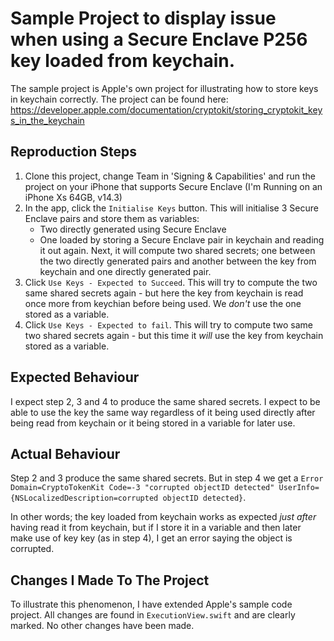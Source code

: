 # Sample Project to display issue when using a Secure Enclave P256 key loaded from keychain. 

The sample project is Apple's own project for illustrating how to store keys in keychain correctly. 
The project can be found here: https://developer.apple.com/documentation/cryptokit/storing_cryptokit_keys_in_the_keychain

## Reproduction Steps
1. Clone this project, change Team in 'Signing & Capabilities' and run the project on your iPhone that supports Secure Enclave (I'm Running on an iPhone Xs 64GB, v14.3)
2. In the app, click the `Initialise Keys` button. This will initialise 3 Secure Enclave pairs and store them as variables: 
    - Two directly generated using Secure Enclave
    - One loaded by storing a Secure Enclave pair in keychain and reading it out again. 
    Next, it will compute two shared secrets; one between the two directly generated pairs and another between the key from keychain and one directly generated pair.
3. Click `Use Keys - Expected to Succeed`. This will try to compute the two same shared secrets again - but here the key from keychain is read once more from keychian before being used. We *don't* use the one stored as a variable. 
4. Click `Use Keys - Expected to fail`. This will try to compute two same two shared secrets again - but this time it *will* use the key from keychain stored as a variable. 

## Expected Behaviour
I expect step 2, 3 and 4 to produce the same shared secrets. I expect to be able to use the key the same way regardless of it being used directly after being read from keychain or it being stored in a variable for later use. 

## Actual Behaviour
Step 2 and 3 produce the same shared secrets. But in step 4 we get a `Error Domain=CryptoTokenKit Code=-3 "corrupted objectID detected" UserInfo={NSLocalizedDescription=corrupted objectID detected}`. 

In other words; the key loaded from keychain works as expected *just after* having read it from keychain, but if I store it in a variable and then later make use of key key (as in step 4), I get an error saying the object is corrupted. 

## Changes I Made To The Project
To illustrate this phenomenon, I have extended Apple's sample code project. All changes are found in `ExecutionView.swift` and are clearly marked. 
No other changes have been made. 
